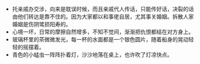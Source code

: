 - 托亲戚办交涉，向来是耽误时候，而且亲戚代人传话，只能传好话，决裂的话由他们转达是靠不住的。因为大家都以和事佬自居，尤其事关婚姻。拆散人家婚姻是伤阴骘损阳寿的。
- 心境一坏，日常的摩擦自然增多，不知不觉间，渐渐把仇恨都结在对方身上。
- 玻璃杯里的茶微微发光，每一杯的水面都是一个银色圆片，随着船身的晃动轻轻的摇摆着。
- 青色的小蜢虫一阵阵扑着灯，沙沙地落在桌上，也许吹了灯凉快点。
